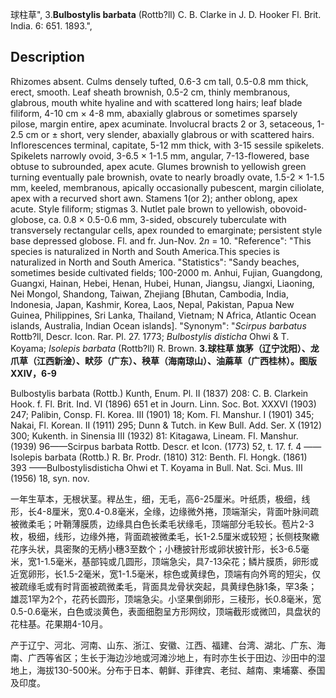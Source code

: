 球柱草",
3.**Bulbostylis barbata** (Rottb?ll) C. B. Clarke in J. D. Hooker Fl. Brit. India. 6: 651. 1893.",

## Description
Rhizomes absent. Culms densely tufted, 0.6-3 cm tall, 0.5-0.8 mm thick, erect, smooth. Leaf sheath brownish, 0.5-2 cm, thinly membranous, glabrous, mouth white hyaline and with scattered long hairs; leaf blade filiform, 4-10 cm × 4-8 mm, abaxially glabrous or sometimes sparsely pilose, margin entire, apex acuminate. Involucral bracts 2 or 3, setaceous, 1-2.5 cm or ± short, very slender, abaxially glabrous or with scattered hairs. Inflorescences terminal, capitate, 5-12 mm thick, with 3-15 sessile spikelets. Spikelets narrowly ovoid, 3-6.5 × 1-1.5 mm, angular, 7-13-flowered, base obtuse to subrounded, apex acute. Glumes brownish to yellowish green turning eventually pale brownish, ovate to nearly broadly ovate, 1.5-2 × 1-1.5 mm, keeled, membranous, apically occasionally pubescent, margin ciliolate, apex with a recurved short awn. Stamens 1(or 2); anther oblong, apex acute. Style filiform; stigmas 3. Nutlet pale brown to yellowish, obovoid-globose, ca. 0.8 × 0.5-0.6 mm, 3-sided, obscurely tuberculate with transversely rectangular cells, apex rounded to emarginate; persistent style base depressed globose. Fl. and fr. Jun-Nov. 2*n* = 10.
  "Reference": "This species is naturalized in North and South America.This species is naturalized in North and South America.
  "Statistics": "Sandy beaches, sometimes beside cultivated fields; 100-2000 m. Anhui, Fujian, Guangdong, Guangxi, Hainan, Hebei, Henan, Hubei, Hunan, Jiangsu, Jiangxi, Liaoning, Nei Mongol, Shandong, Taiwan, Zhejiang [Bhutan, Cambodia, India, Indonesia, Japan, Kashmir, Korea, Laos, Nepal, Pakistan, Papua New Guinea, Philippines, Sri Lanka, Thailand, Vietnam; N Africa, Atlantic Ocean islands, Australia, Indian Ocean islands].
  "Synonym": "*Scirpus barbatus* Rottb?ll, Descr. Icon. Rar. Pl. 27. 1773; *Bulbostylis disticha* Ohwi &amp; T. Koyama; *Isolepis barbata* (Rottb?ll) R. Brown.
**3.球柱草 旗茅（辽宁沈阳）、龙爪草（江西新淦）、畎莎（广东）、秧草（海南琼山）、油蔴草（广西桂林）。图版XXIV，6-9**

Bulbostylis barbata (Rottb.) Kunth, Enum. Pl. II (1837) 208: C. B. Clarkein Hook. f. Fl. Brit. Ind. VI (1896) 651 et in Journ. Linn. Soc. Bot. XXXVI (1903) 247; Palibin, Consp. Fl. Korea. III (1901) 18; Kom. Fl. Manshur. I (1901) 345; Nakai, Fl. Korean. II (1911) 295; Dunn & Tutch. in Kew Bull. Add. Ser. X (1912) 300; Kukenth. in Sinensia III (1932) 81: Kitagawa, Lineam. Fl. Manshur. (1939) 96——Scirpus barbata Rottb. Descr. et Icon. (1773) 52, t. 17. f. 4 ——Isolepis barbata (Rottb.) R. Br. Prodr. (1810) 312: Benth. Fl. Hongk. (1861) 393 ——Bulbostylisdisticha Ohwi et T. Koyama in Bull. Nat. Sci. Mus. III (1956) 18, syn. nov.

一年生草本，无根状茎。稈丛生，细，无毛，高6-25厘米。叶纸质，极细，线形，长4-8厘米，宽0.4-0.8毫米，全缘，边缘微外捲，顶端渐尖，背面叶脉间疏被微柔毛；叶鞘薄膜质，边缘具白色长柔毛状缘毛，顶端部分毛较长。苞片2-3枚，极细，线形，边缘外捲，背面疏被微柔毛，长1-2.5厘米或较短；长侧枝聚繖花序头状，具密聚的无柄小穗3至数个；小穗披针形或卵状披针形，长3-6.5毫米，宽1-1.5毫米，基部钝或几圆形，顶端急尖，具7-13朵花；鳞片膜质，卵形或近宽卵形，长1.5-2毫米，宽1-1.5毫米，棕色或黄绿色，顶端有向外弯的短尖，仅被疏缘毛或有时背面被疏微柔毛，背面具龙骨状突起，具黄绿色脉1条，罕3条；雄蕊1罕为2个，花药长圆形，顶端急尖。小坚果倒卵形，三稜形，长0.8毫米，宽0.5-0.6毫米，白色或淡黄色，表面细胞呈方形网纹，顶端截形或微凹，具盘状的花柱基。花果期4-10月。

产于辽宁、河北、河南、山东、浙江、安徽、江西、福建、台湾、湖北、广东、海南、广西等省区；生长于海边沙地或河滩沙地上，有时亦生长于田边、沙田中的湿地上，海拔130-500米。分布于日本、朝鲜、菲律宾、老挝、越南、柬埔寨、泰国及印度。
